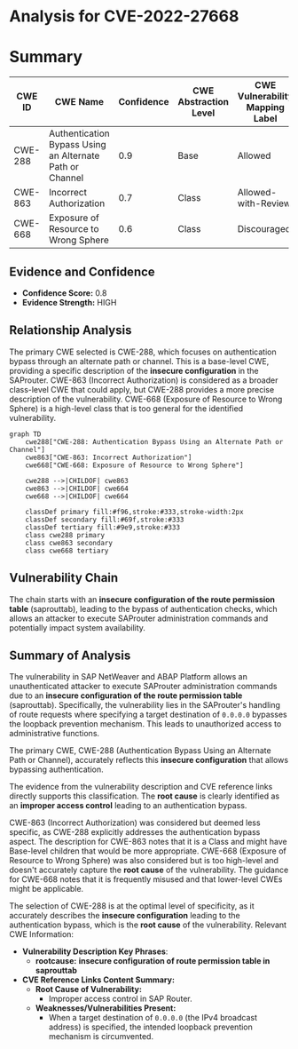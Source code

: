 # Analysis for CVE-2022-27668

# Summary
| CWE ID | CWE Name | Confidence | CWE Abstraction Level | CWE Vulnerability Mapping Label | CWE-Vulnerability Mapping Notes |
|---|---|---|---|---|---|
| CWE-288 | Authentication Bypass Using an Alternate Path or Channel | 0.9 | Base | Allowed | Primary CWE |
| CWE-863 | Incorrect Authorization | 0.7 | Class | Allowed-with-Review | Secondary Candidate |
| CWE-668 | Exposure of Resource to Wrong Sphere | 0.6 | Class | Discouraged | Secondary Candidate |

## Evidence and Confidence

*   **Confidence Score:** 0.8
*   **Evidence Strength:** HIGH

## Relationship Analysis
The primary CWE selected is CWE-288, which focuses on authentication bypass through an alternate path or channel. This is a base-level CWE, providing a specific description of the **insecure configuration** in the SAProuter. CWE-863 (Incorrect Authorization) is considered as a broader class-level CWE that could apply, but CWE-288 provides a more precise description of the vulnerability. CWE-668 (Exposure of Resource to Wrong Sphere) is a high-level class that is too general for the identified vulnerability.

```mermaid
graph TD
    cwe288["CWE-288: Authentication Bypass Using an Alternate Path or Channel"]
    cwe863["CWE-863: Incorrect Authorization"]
    cwe668["CWE-668: Exposure of Resource to Wrong Sphere"]

    cwe288 -->|CHILDOF| cwe863
    cwe863 -->|CHILDOF| cwe664
    cwe668 -->|CHILDOF| cwe664

    classDef primary fill:#f96,stroke:#333,stroke-width:2px
    classDef secondary fill:#69f,stroke:#333
    classDef tertiary fill:#9e9,stroke:#333
    class cwe288 primary
    class cwe863 secondary
    class cwe668 tertiary
```

## Vulnerability Chain
The chain starts with an **insecure configuration of the route permission table** (saprouttab), leading to the bypass of authentication checks, which allows an attacker to execute SAProuter administration commands and potentially impact system availability.

## Summary of Analysis
The vulnerability in SAP NetWeaver and ABAP Platform allows an unauthenticated attacker to execute SAProuter administration commands due to an **insecure configuration of the route permission table** (saprouttab). Specifically, the vulnerability lies in the SAProuter's handling of route requests where specifying a target destination of `0.0.0.0` bypasses the loopback prevention mechanism. This leads to unauthorized access to administrative functions.

The primary CWE, CWE-288 (Authentication Bypass Using an Alternate Path or Channel), accurately reflects this **insecure configuration** that allows bypassing authentication.

The evidence from the vulnerability description and CVE reference links directly supports this classification. The **root cause** is clearly identified as an **improper access control** leading to an authentication bypass.

CWE-863 (Incorrect Authorization) was considered but deemed less specific, as CWE-288 explicitly addresses the authentication bypass aspect. The description for CWE-863 notes that it is a Class and might have Base-level children that would be more appropriate. CWE-668 (Exposure of Resource to Wrong Sphere) was also considered but is too high-level and doesn't accurately capture the **root cause** of the vulnerability. The guidance for CWE-668 notes that it is frequently misused and that lower-level CWEs might be applicable.

The selection of CWE-288 is at the optimal level of specificity, as it accurately describes the **insecure configuration** leading to the authentication bypass, which is the **root cause** of the vulnerability.
Relevant CWE Information:
- **Vulnerability Description Key Phrases**:
  - **rootcause:** **insecure configuration of route permission table in saprouttab**
- **CVE Reference Links Content Summary:**
  - **Root Cause of Vulnerability:**
    - Improper access control in SAP Router.
  - **Weaknesses/Vulnerabilities Present:**
    - When a target destination of `0.0.0.0` (the IPv4 broadcast address) is specified, the intended loopback prevention mechanism is circumvented.